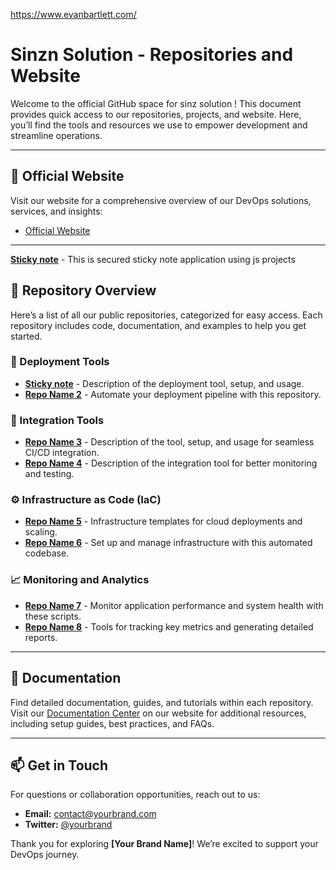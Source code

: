 https://www.evanbartlett.com/

# Sinzn Solution - Repositories and Website

Welcome to the official GitHub space for sinz solution ! This document provides quick access to our repositories, projects, and website. Here, you’ll find the tools and resources we use to empower development and streamline operations.

---

## 🔗 Official Website

Visit our website for a comprehensive overview of our DevOps solutions, services, and insights:
- [Official Website](https://sinzn.github.io)

---

**[Sticky note](https://sinzn.github.io/sticky_notes/)** - This is secured sticky note application using js projects



## 📂 Repository Overview

Here’s a list of all our public repositories, categorized for easy access. Each repository includes code, documentation, and examples to help you get started.

### 🚀 Deployment Tools
- **[Sticky note](https://github.com/sinzn/stickyno)** - Description of the deployment tool, setup, and usage.
- **[Repo Name 2](https://github.com/yourusername/repo2)** - Automate your deployment pipeline with this repository.

### 🧩 Integration Tools
- **[Repo Name 3](https://github.com/yourusername/repo3)** - Description of the tool, setup, and usage for seamless CI/CD integration.
- **[Repo Name 4](https://github.com/yourusername/repo4)** - Description of the integration tool for better monitoring and testing.

### ⚙️ Infrastructure as Code (IaC)
- **[Repo Name 5](https://github.com/yourusername/repo5)** - Infrastructure templates for cloud deployments and scaling.
- **[Repo Name 6](https://github.com/yourusername/repo6)** - Set up and manage infrastructure with this automated codebase.

### 📈 Monitoring and Analytics
- **[Repo Name 7](https://github.com/yourusername/repo7)** - Monitor application performance and system health with these scripts.
- **[Repo Name 8](https://github.com/yourusername/repo8)** - Tools for tracking key metrics and generating detailed reports.

---

## 📄 Documentation

Find detailed documentation, guides, and tutorials within each repository. Visit our [Documentation Center](https://yourbrandwebsite.com/documentation) on our website for additional resources, including setup guides, best practices, and FAQs.

---

## 📫 Get in Touch

For questions or collaboration opportunities, reach out to us:
- **Email:** [contact@yourbrand.com](mailto:contact@yourbrand.com)
- **Twitter:** [@yourbrand](https://twitter.com/yourbrand)

Thank you for exploring **[Your Brand Name]**! We’re excited to support your DevOps journey.
